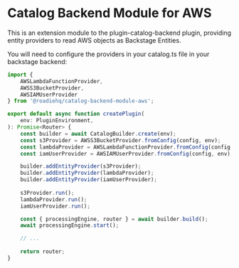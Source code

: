# Catalog Backend Module for AWS

This is an extension module to the plugin-catalog-backend plugin, providing
entity providers to read AWS objects as Backstage Entities.

You will need to configure the providers in your catalog.ts file in your backstage backend:

```typescript
import {
    AWSLambdaFunctionProvider,
    AWSS3BucketProvider,
    AWSIAMUserProvider
} from '@roadiehq/catalog-backend-module-aws';

export default async function createPlugin(
    env: PluginEnvironment,
): Promise<Router> {
    const builder = await CatalogBuilder.create(env);
    const s3Provider = AWSS3BucketProvider.fromConfig(config, env);
    const lambdaProvider = AWSLambdaFunctionProvider.fromConfig(config, env);
    const iamUserProvider = AWSIAMUserProvider.fromConfig(config, env);

    builder.addEntityProvider(s3Provider);
    builder.addEntityProvider(lambdaProvider);
    builder.addEntityProvider(iamUserProvider);
    
    s3Provider.run();
    lambdaProvider.run();
    iamUserProvider.run();

    const { processingEngine, router } = await builder.build();
    await processingEngine.start();

    // ...
    
    return router;
}
```
